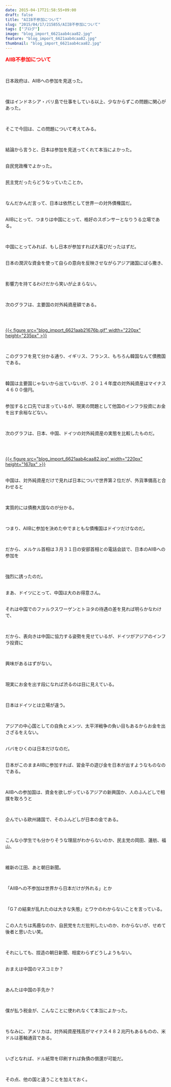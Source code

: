 ```yaml
---
date: 2015-04-17T21:58:55+09:00
draft: false
title: "AIIB不参加について"
slug: "2015/04/17/215855/AIIB不参加について"
tags: ["ブログ"]
image: "blog_import_6621aab4caa82.jpg"
feature: "blog_import_6621aab4caa82.jpg"
thumbnail: "blog_import_6621aab4caa82.jpg"
---
```

<p><font color="#ff0000" size="3"><strong>AIIB不参加について</strong></font></p><br/><p>日本政府は、AIIBへの参加を見送った。<br/></p><br/><p>僕はインドネシア・バリ島で仕事をしている以上、少なからずこの問題に関心があった。</p><br/><p>そこで今回は、この問題について考えてみる。</p><br/><p>結論から言うと、日本は参加を見送ってくれて本当によかった。</p><p><br/>自民党政権でよかった。</p><p><br/>民主党だったらどうなっていたことか。</p><br/><p>なんだかんだ言って、日本は依然として世界一の対外債権国だ。</p><p><br/>AIIBにとって、つまりは中国にとって、格好のスポンサーとなりうる立場である。<br/></p><br/><p>中国にとってみれば、もし日本が参加すれば大喜びだったはずだ。</p><p><br/>日本の潤沢な資金を使って自らの意向を反映させながらアジア諸国にばら撒き、</p><br/><p>影響力を持てるわけだから笑いが止まらない。</p><br/><p>次のグラフは、主要国の対外純資産額である。</p><br/><p><br/><a href="blog_import_6621aab347821.gif">{{< figure src="blog_import_6621aab21676b.gif" width="220px" height="235px" >}}</a> <br/></p><br/><p>このグラフを見て分かる通り、イギリス、フランス、もちろん韓国なんて債務国である。<br/></p><br/><p>韓国は主要国じゃないから出ていないが、２０１４年度の対外純資産はマイナス４６００億円。</p><p><br/>参加すると口先では言っているが、現実の問題として他国のインフラ投資にお金を出す余裕などない。</p><br/><p>次のグラフは、日本、中国、ドイツの対外純資産の実態を比較したものだ。</p><br/><p><br/><a href="blog_import_6621aab608f40.jpg">{{< figure src="blog_import_6621aab4caa82.jpg" width="220px" height="167px" >}}</a> <br/></p><p><br/>中国は、対外純資産だけで見れば日本についで世界第２位だが、外貨準備高と合わせると</p><br/><p>実質的には債務大国なのが分かる。</p><br/><p>つまり、AIIBに参加を決めた中でまともな債権国はドイツだけなのだ。<br/></p><br/><p>だから、メルケル首相は３月３１日の安部首相との電話会談で、日本のAIIBへの参加を</p><br/><p>強烈に誘ったのだ。</p><p><br/>まあ、ドイツにとって、中国は大のお得意さん。</p><p><br/>それは中国でのファルクスワーゲンとトヨタの待遇の差を見れば明らかなわけで、</p><br/><p>だから、表向きは中国に協力する姿勢を見せているが、ドイツがアジアのインフラ投資に</p><br/><p>興味があるはずがない。</p><br/><p>現実にお金を出す段になれば渋るのは目に見えている。</p><br/><p>日本はドイツとは立場が違う。</p><br/><p>アジアの中心国としての自負とメンツ、太平洋戦争の負い目もあるからお金を出さざるをえない。</p><p><br/>ババをひくのは日本だけなのだ。</p><p><br/>日本がこのままAIIBに参加すれば、習金平の遊び金を日本が出すようなものなのである。</p><br/><p>AIIBへの参加国は、資金を欲しがっているアジアの新興国か、人のふんどしで相撲を取ろうと</p><br/><p>企んでいる欧州諸国で、そのふんどしが日本の金である。</p><br/><p>こんな小学生でも分かりそうな理屈がわからないのか、民主党の岡田、蓮舫、福山、</p><br/><p>維新の江田、あと朝日新聞。</p><br/><p>「AIIBへの不参加は世界から日本だけが外れる」とか</p><br/><p>「G７の結束が乱れたのは大きな失態」とワケのわからないことを言っている。</p><p><br/>この人たちは馬鹿なのか、自民党をただ批判したいのか、わからないが、せめて後者と思いたい笑。<br/></p><br/><p>それにしても、捏造の朝日新聞、相変わらずどうしようもない。</p><p><br/>おまえは中国のマスコミか？</p><br/><p>あんたは中国の手先か？</p><br/><p>僕が払う税金が、こんなことに使われなくて本当によかった。<br/></p><br/><p>ちなみに、アメリカは、対外純資産残高がマイナス４８２兆円もあるものの、米ドルは基軸通貨である。</p><br/><p>いざとなれば、ドル紙幣を印刷すれば負債の償還が可能だ。</p><br/><p>その点、他の国と違うことを加えておく。</p><br/><br/><p><br/></p>

